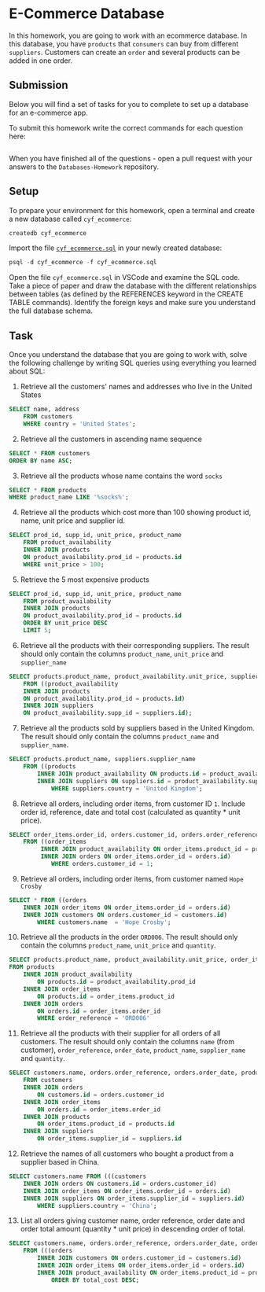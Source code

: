 # E-Commerce Database

In this homework, you are going to work with an ecommerce database. In this database, you have `products` that `consumers` can buy from different `suppliers`. Customers can create an `order` and several products can be added in one order.

## Submission

Below you will find a set of tasks for you to complete to set up a database for an e-commerce app.

To submit this homework write the correct commands for each question here:
```sql


```

When you have finished all of the questions - open a pull request with your answers to the `Databases-Homework` repository.

## Setup

To prepare your environment for this homework, open a terminal and create a new database called `cyf_ecommerce`:

```sql
createdb cyf_ecommerce
```

Import the file [`cyf_ecommerce.sql`](./cyf_ecommerce.sql) in your newly created database:

```sql
psql -d cyf_ecommerce -f cyf_ecommerce.sql
```

Open the file `cyf_ecommerce.sql` in VSCode and examine the SQL code. Take a piece of paper and draw the database with the different relationships between tables (as defined by the REFERENCES keyword in the CREATE TABLE commands). Identify the foreign keys and make sure you understand the full database schema.

## Task

Once you understand the database that you are going to work with, solve the following challenge by writing SQL queries using everything you learned about SQL:

1. Retrieve all the customers' names and addresses who live in the United States
```sql
SELECT name, address 
	FROM customers
	WHERE country = 'United States';
```
2. Retrieve all the customers in ascending name sequence
```sql
SELECT * FROM customers
ORDER BY name ASC;
```
3. Retrieve all the products whose name contains the word `socks`
```sql
SELECT * FROM products 
WHERE product_name LIKE '%socks%';
```
4. Retrieve all the products which cost more than 100 showing product id, name, unit price and supplier id.
```sql
SELECT prod_id, supp_id, unit_price, product_name 
	FROM product_availability
	INNER JOIN products
	ON product_availability.prod_id = products.id
	WHERE unit_price > 100;
```
5. Retrieve the 5 most expensive products
```sql
SELECT prod_id, supp_id, unit_price, product_name 
	FROM product_availability
	INNER JOIN products
	ON product_availability.prod_id = products.id
	ORDER BY unit_price DESC
	LIMIT 5;
```
6. Retrieve all the products with their corresponding suppliers. The result should only contain the columns `product_name`, `unit_price` and `supplier_name`
```sql
SELECT products.product_name, product_availability.unit_price, suppliers.supplier_name 
	FROM ((product_availability
	INNER JOIN products
	ON product_availability.prod_id = products.id)
	INNER JOIN suppliers
	ON product_availability.supp_id = suppliers.id);
```
7. Retrieve all the products sold by suppliers based in the United Kingdom. The result should only contain the columns `product_name` and `supplier_name`.
```sql
SELECT products.product_name, suppliers.supplier_name 
	FROM ((products 
		INNER JOIN product_availability ON products.id = product_availability.prod_id)
		INNER JOIN suppliers ON suppliers.id = product_availability.supp_id) 
			WHERE suppliers.country = 'United Kingdom';
```
8. Retrieve all orders, including order items, from customer ID `1`. Include order id, reference, date and total cost (calculated as quantity * unit price).
```sql
SELECT order_items.order_id, orders.customer_id, orders.order_reference, orders.order_date, order_items.quantity * product_availability.unit_price AS "TotalCost"
	FROM ((order_items
		 INNER JOIN product_availability ON order_items.product_id = product_availability.prod_id)
		 INNER JOIN orders ON order_items.order_id = orders.id)
		 	WHERE orders.customer_id = 1;
```
9. Retrieve all orders, including order items, from customer named `Hope Crosby`
```sql
SELECT * FROM ((orders
	INNER JOIN order_items ON order_items.order_id = orders.id)
	INNER JOIN customers ON orders.customer_id = customers.id)
		WHERE customers.name  = 'Hope Crosby';

```
10. Retrieve all the products in the order `ORD006`. The result should only contain the columns `product_name`, `unit_price` and `quantity`.
```sql
SELECT products.product_name, product_availability.unit_price, order_items.quantity
FROM products
	INNER JOIN product_availability
		ON products.id = product_availability.prod_id
	INNER JOIN order_items
		ON products.id = order_items.product_id
	INNER JOIN orders 
		ON orders.id = order_items.order_id
		WHERE order_reference = 'ORD006'

```
11. Retrieve all the products with their supplier for all orders of all customers. The result should only contain the columns `name` (from customer), `order_reference`, `order_date`, `product_name`, `supplier_name` and `quantity`.
```sql
SELECT customers.name, orders.order_reference, orders.order_date, products.product_name, suppliers.supplier_name, order_items.quantity
	FROM customers
	INNER JOIN orders 
		ON customers.id = orders.customer_id
	INNER JOIN order_items
		ON orders.id = order_items.order_id
	INNER JOIN products
		ON order_items.product_id = products.id
	INNER JOIN suppliers
		ON order_items.supplier_id = suppliers.id

```
12. Retrieve the names of all customers who bought a product from a supplier based in China.
```sql
SELECT customers.name FROM (((customers
	INNER JOIN orders ON customers.id = orders.customer_id)
	INNER JOIN order_items ON order_items.order_id = orders.id)
	INNER JOIN suppliers ON order_items.supplier_id = suppliers.id)
		WHERE suppliers.country = 'China';

```
13. List all orders giving customer name, order reference, order date and order total amount (quantity * unit price) in descending order of total.
```sql
SELECT customers.name, orders.order_reference, orders.order_date, order_items.quantity * product_availability.unit_price AS total_cost
	FROM (((orders 
		INNER JOIN customers ON orders.customer_id = customers.id)
		INNER JOIN order_items ON order_items.order_id = orders.id)
		INNER JOIN product_availability ON order_items.product_id = product_availability.prod_id)
			ORDER BY total_cost DESC;

```


